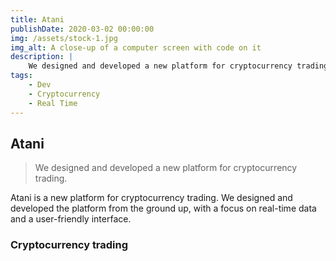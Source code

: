 ```yaml
---
title: Atani
publishDate: 2020-03-02 00:00:00
img: /assets/stock-1.jpg
img_alt: A close-up of a computer screen with code on it
description: |
    We designed and developed a new platform for cryptocurrency trading.
tags:
    - Dev
    - Cryptocurrency
    - Real Time
---
```


## Atani

> We designed and developed a new platform for cryptocurrency trading.

Atani is a new platform for cryptocurrency trading. We designed and developed the platform from the ground up, with a focus on real-time data and a user-friendly interface.


### Cryptocurrency trading

